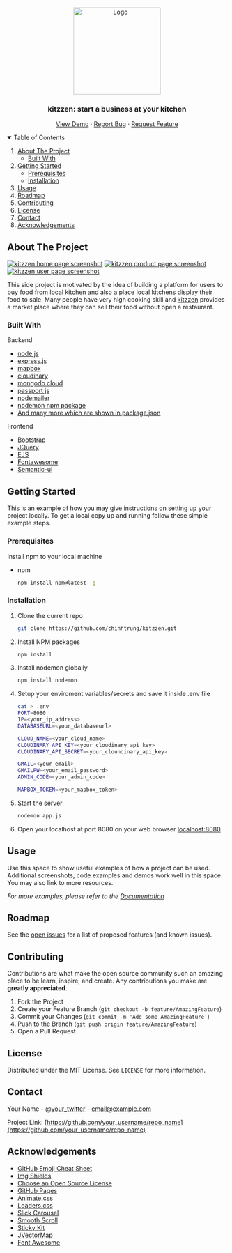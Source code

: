 <!-- This is taken from the template https://github.com/othneildrew/Best-README-Template  -->

<!--
*** Thanks for checking out the Best-README-Template. If you have a suggestion
*** that would make this better, please fork the repo and create a pull request
*** or simply open an issue with the tag "enhancement".
*** Thanks again! Now go create something AMAZING! :D
-->



<!-- PROJECT SHIELDS -->
<!--
*** I'm using markdown "reference style" links for readability.
*** Reference links are enclosed in brackets [ ] instead of parentheses ( ).
*** See the bottom of this document for the declaration of the reference variables
*** for contributors-url, forks-url, etc. This is an optional, concise syntax you may use.
*** https://www.markdownguide.org/basic-syntax/#reference-style-links
-->

<!-- PROJECT LOGO -->
<br />
<p align="center">
  <a href="https://github.com/chinhtrung/kitzzen">
    <img src="https://res.cloudinary.com/projectstore/image/upload/v1627239637/logo/Color_logo_with_background.png" alt="Logo" width="200">
  </a>

  <h3 align="center">kitzzen: start a business at your kitchen</h3>

  <p align="center">
    <!-- An awesome README template to jumpstart your projects!
    <br />
    <a href="https://github.com/othneildrew/Best-README-Template"><strong>Explore the docs »</strong></a>
    <br />
    <br /> -->
    <a href="https://kitzzen.herokuapp.com/">View Demo</a>
    ·
    <a href="https://github.com/chinhtrung/kitzzen/issues">Report Bug</a>
    ·
    <a href="https://github.com/chinhtrung/kitzzen/issues">Request Feature</a>
  </p>
</p>



<!-- TABLE OF CONTENTS -->
<details open="open">
  <summary>Table of Contents</summary>
  <ol>
    <li>
      <a href="#about-the-project">About The Project</a>
      <ul>
        <li><a href="#built-with">Built With</a></li>
      </ul>
    </li>
    <li>
      <a href="#getting-started">Getting Started</a>
      <ul>
        <li><a href="#prerequisites">Prerequisites</a></li>
        <li><a href="#installation">Installation</a></li>
      </ul>
    </li>
    <li><a href="#usage">Usage</a></li>
    <li><a href="#roadmap">Roadmap</a></li>
    <li><a href="#contributing">Contributing</a></li>
    <li><a href="#license">License</a></li>
    <li><a href="#contact">Contact</a></li>
    <li><a href="#acknowledgements">Acknowledgements</a></li>
  </ol>
</details>



<!-- ABOUT THE PROJECT -->
## About The Project

[![kitzzen home page screenshot][product-screenshot]][product-screenshot]
[![kitzzen product page screenshot][product-food-screenshot]][product-food-screenshot]
[![kitzzen user page screenshot][product-user-screenshot]][product-user-screenshot]

This side project is motivated by the idea of building a platform for users to buy food from local kitchen and also a place local kitchens display their food to sale. Many people have very high cooking skill and [kitzzen][product-home] provides a market place where they can sell their food without open a restaurant. 

### Built With
Backend
* [node.js](https://nodejs.org/en/)
* [express.js](https://expressjs.com/)
* [mapbox](https://www.mapbox.com/)
* [cloudinary](https://cloudinary.com/)
* [mongodb cloud](https://www.mongodb.com/cloud)
* [passport js](http://www.passportjs.org/)
* [nodemailer](https://nodemailer.com/about/)
* [nodemon npm package](https://www.npmjs.com/package/nodemon)
* [And many more which are shown in package.json](https://github.com/chinhtrung/kitzzen/blob/main/package.json)

Frontend
* [Bootstrap](https://getbootstrap.com)
* [JQuery](https://jquery.com)
* [EJS](https://ejs.co/)
* [Fontawesome](https://fontawesome.com/)
* [Semantic-ui](https://semantic-ui.com/)


<!-- GETTING STARTED -->
## Getting Started

This is an example of how you may give instructions on setting up your project locally.
To get a local copy up and running follow these simple example steps.

### Prerequisites
Install npm to your local machine
* npm
  ```sh
  npm install npm@latest -g
  ```

### Installation

1. Clone the current repo
    ```sh
    git clone https://github.com/chinhtrung/kitzzen.git
    ```
2. Install NPM packages
    ```sh
    npm install
    ```
3. Install nodemon globally
    ```sh
    npm install nodemon
    ```
4. Setup your enviroment variables/secrets and save it inside .env file
    ```sh
    cat > .env
    PORT=8080
    IP=<your_ip_address>
    DATABASEURL=<your_databaseurl>

    CLOUD_NAME=<your_cloud_name>
    CLOUDINARY_API_KEY=<your_cloudinary_api_key>
    CLOUDINARY_API_SECRET=<your_cloundinary_api_key>

    GMAIL=<your_email>
    GMAILPW=<your_email_password>
    ADMIN_CODE=<your_admin_code>

    MAPBOX_TOKEN=<your_mapbox_token>
    ```
4. Start the server
   ```sh
   nodemon app.js
   ```
5. Open your localhost at port 8080 on your web browser [localhost:8080](http://localhost:8080/)



<!-- USAGE EXAMPLES -->
## Usage

Use this space to show useful examples of how a project can be used. Additional screenshots, code examples and demos work well in this space. You may also link to more resources.

_For more examples, please refer to the [Documentation](https://example.com)_



<!-- ROADMAP -->
## Roadmap

See the [open issues](https://github.com/othneildrew/Best-README-Template/issues) for a list of proposed features (and known issues).



<!-- CONTRIBUTING -->
## Contributing

Contributions are what make the open source community such an amazing place to be learn, inspire, and create. Any contributions you make are **greatly appreciated**.

1. Fork the Project
2. Create your Feature Branch (`git checkout -b feature/AmazingFeature`)
3. Commit your Changes (`git commit -m 'Add some AmazingFeature'`)
4. Push to the Branch (`git push origin feature/AmazingFeature`)
5. Open a Pull Request



<!-- LICENSE -->
## License

Distributed under the MIT License. See `LICENSE` for more information.



<!-- CONTACT -->
## Contact

Your Name - [@your_twitter](https://twitter.com/your_username) - email@example.com

Project Link: [https://github.com/your_username/repo_name](https://github.com/your_username/repo_name)



<!-- ACKNOWLEDGEMENTS -->
## Acknowledgements
* [GitHub Emoji Cheat Sheet](https://www.webpagefx.com/tools/emoji-cheat-sheet)
* [Img Shields](https://shields.io)
* [Choose an Open Source License](https://choosealicense.com)
* [GitHub Pages](https://pages.github.com)
* [Animate.css](https://daneden.github.io/animate.css)
* [Loaders.css](https://connoratherton.com/loaders)
* [Slick Carousel](https://kenwheeler.github.io/slick)
* [Smooth Scroll](https://github.com/cferdinandi/smooth-scroll)
* [Sticky Kit](http://leafo.net/sticky-kit)
* [JVectorMap](http://jvectormap.com)
* [Font Awesome](https://fontawesome.com)





<!-- MARKDOWN LINKS & IMAGES -->
<!-- https://www.markdownguide.org/basic-syntax/#reference-style-links -->
[product-home]: https://kitzzen.herokuapp.com/
[product-screenshot]: https://res.cloudinary.com/projectstore/image/upload/v1627317138/utils/screenshot_page.png
[product-food-screenshot]: https://res.cloudinary.com/projectstore/image/upload/v1627317516/utils/screenshot_food_page.png
[product-user-screenshot]: https://res.cloudinary.com/projectstore/image/upload/v1627317766/utils/screenshot_user_page.png
